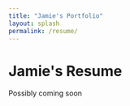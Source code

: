 ```yaml
---
title: "Jamie's Portfolio"
layout: splash
permalink: /resume/
---
```

# Jamie's Resume

Possibly coming soon